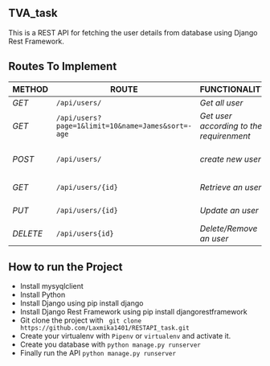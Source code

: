 ## TVA_task
This is a REST API for fetching the user details from database using Django Rest Framework. 

## Routes To Implement

| METHOD | ROUTE | FUNCTIONALITY |DATA|
| ------- | ----- | ------------- | ------------- |
| *GET* | ```/api/users/``` | _Get all user_| _All users_|
| *GET* | ```/api/users?page=1&limit=10&name=James&sort=-age``` | _Get user according to the requirenment_|_Selected users_|
| *POST* | ```/api/users/``` | _create new user_|_create new users_|
| *GET* | ```/api/users/{id}``` | _Retrieve an user_|_Selected user_|
| *PUT* | ```/api/users/{id}``` | _Update an user_|_selected users_|
| *DELETE* | ```/api/users{id}``` | _Delete/Remove an user_ |_selected users_|

## How to run the Project
- Install mysyqlclient
- Install Python
- Install Django using pip install django 
- Install Django Rest Framework using pip install djangorestframework
- Git clone the project with ``` git clone https://github.com/Laxmika1401/RESTAPI_task.git```
- Create your virtualenv with `Pipenv` or `virtualenv` and activate it.
- Create you database with `python manage.py runserver` 
- Finally run the API 
``` python manage.py runserver ```
